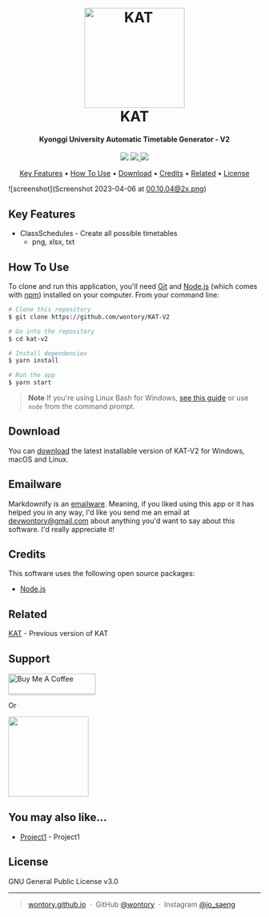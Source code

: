 <h1 align="center">
  <br>
  <a href="https://github.com/wontory/KAT-V2"><img src="https://placehold.co/200x200?text=Logo" alt="KAT" width="200"></a>
  <br>
  KAT
  <br>
</h1>

<h4 align="center">Kyonggi University Automatic Timetable Generator - V2</h4>

<p align="center">
  <a href="https://gitter.im/wontory/kat-v2"><img src="https://badges.gitter.im/wontory/kat-v2.svg"></a>
  <a href="https://saythanks.io/to/devwontory">
      <img src="https://img.shields.io/badge/SayThanks.io-%E2%98%BC-1EAEDB.svg">
  </a>
  <a href="https://www.paypal.me/wontory">
    <img src="https://img.shields.io/badge/$-donate-ff69b4.svg?maxAge=2592000&amp;style=flat">
  </a>
</p>

<p align="center">
  <a href="#key-features">Key Features</a> •
  <a href="#how-to-use">How To Use</a> •
  <a href="#download">Download</a> •
  <a href="#credits">Credits</a> •
  <a href="#related">Related</a> •
  <a href="#license">License</a>
</p>

![screenshot](Screenshot 2023-04-06 at 00.10.04@2x.png)

## Key Features

- ClassSchedules - Create all possible timetables
  - png, xlsx, txt

## How To Use

To clone and run this application, you'll need [Git](https://git-scm.com) and [Node.js](https://nodejs.org/en/download/) (which comes with [npm](http://npmjs.com)) installed on your computer. From your command line:

```bash
# Clone this repository
$ git clone https://github.com/wontory/KAT-V2

# Go into the repository
$ cd kat-v2

# Install dependencies
$ yarn install

# Run the app
$ yarn start
```

> **Note**
> If you're using Linux Bash for Windows, [see this guide](https://www.howtogeek.com/261575/how-to-run-graphical-linux-desktop-applications-from-windows-10s-bash-shell/) or use `node` from the command prompt.

## Download

You can [download](https://github.com/wontory/KAT-V2/releases/tag/v1.0.0) the latest installable version of KAT-V2 for Windows, macOS and Linux.

## Emailware

Markdownify is an [emailware](https://en.wiktionary.org/wiki/emailware). Meaning, if you liked using this app or it has helped you in any way, I'd like you send me an email at <devwontory@gmail.com> about anything you'd want to say about this software. I'd really appreciate it!

## Credits

This software uses the following open source packages:

- [Node.js](https://nodejs.org/)

## Related

[KAT](https://github.com/wontory/KAT) - Previous version of KAT

## Support

<a href="https://www.buymeacoffee.com/wontory" target="_blank"><img src="https://www.buymeacoffee.com/assets/img/custom_images/purple_img.png" alt="Buy Me A Coffee" style="height: 41px !important;width: 174px !important;box-shadow: 0px 3px 2px 0px rgba(190, 190, 190, 0.5) !important;-webkit-box-shadow: 0px 3px 2px 0px rgba(190, 190, 190, 0.5) !important;" ></a>

<p>Or</p>

<a href="https://www.patreon.com/wontory">
	<img src="https://c5.patreon.com/external/logo/become_a_patron_button@2x.png" width="160">
</a>

## You may also like...

- [Project1](https://github.com/wontory/Project1) - Project1

## License

GNU General Public License v3.0

---

> [wontory.github.io](https://wontory.github.io/profile/) &nbsp;&middot;&nbsp;
> GitHub [@wontory](https://github.com/wontory) &nbsp;&middot;&nbsp;
> Instagram [@jo_saeng](https://www.instagram.com/jo_saeng/)
